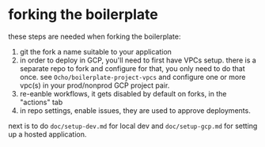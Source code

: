 # forking the boilerplate

these steps are needed when forking the boilerplate:

1. git the fork a name suitable to your application
1. in order to deploy in GCP, you'll need to first have VPCs setup. there is a separate repo to fork and configure for that, you only need to do that once. see `Ocho/boilerplate-project-vpcs` and configure one or more vpc(s) in your prod/nonprod GCP project pair.
1. re-eanble workflows, it gets disabled by default on forks, in the "actions" tab
1. in repo settings, enable issues, they are used to approve deployments.

next is to do `doc/setup-dev.md` for local dev and `doc/setup-gcp.md` for setting up a hosted application.
